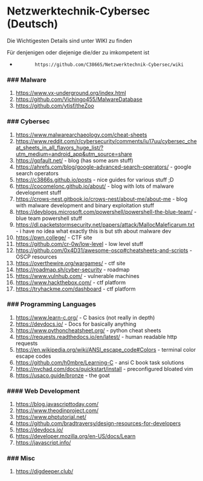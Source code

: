 # Netzwerktechnik-Cybersec (Deutsch)

Die Wichtigesten Details sind unter WIKI zu finden 

Für denjenigen oder diejenige die/der zu imkompetent ist 
-            https://github.com/C3866S/Netzwerktechnik-Cybersec/wiki
     



### ### Malware ####

1. https://www.vx-underground.org/index.html
2. https://github.com/Vichingo455/MalwareDatabase 
3. https://github.com/ytisf/theZoo

### ### Cybersec ###

1. https://www.malwarearchaeology.com/cheat-sheets
1. https://www.reddit.com/r/cybersecurity/comments/iu17uu/cybersec_cheat_sheets_in_all_flavors_huge_list/?utm_medium=android_app&utm_source=share
1. https://gpfault.net/ - blog (has some asm stuff)
1. https://ahrefs.com/blog/google-advanced-search-operators/ - google search operators
1. https://c3866s.github.io/posts -  nice guides for various stuff ;D
1. https://cocomelonc.github.io/about/ - blog with lots of malware development stuff
1. https://crows-nest.gitbook.io/crows-nest/about-me/about-me - blog with malware development and binary exploitation stuff
1. https://devblogs.microsoft.com/powershell/powershell-the-blue-team/ - blue team powershell stuff
1. https://dl.packetstormsecurity.net/papers/attack/MallocMaleficarum.txt - i have no idea what exactly this is but sth about malware dev
1. https://pwn.college/ - CTF site
1. https://github.com/cr-0w/low-level - low level stuff
1. https://github.com/0x4D31/awesome-oscp#cheatsheets-and-scripts - OSCP resources
1. https://overthewire.org/wargames/ - ctf site
1. https://roadmap.sh/cyber-security - roadmap
1. https://www.vulnhub.com/ - vulnerable machines
1. https://www.hackthebox.com/ - ctf platform
1. https://tryhackme.com/dashboard - ctf platform


### ### Programming Languages ###

1. https://www.learn-c.org/ - C basics (not really in depth)
1. https://devdocs.io/ - Docs for basically anything
1. https://www.pythoncheatsheet.org/ - python cheat sheets
1. https://requests.readthedocs.io/en/latest/ - human readable http requests
1. https://en.wikipedia.org/wiki/ANSI_escape_code#Colors - terminal color escape codes
1. https://github.com/h0mbre/Learning-C - ansi C book task solutions
1. https://nvchad.com/docs/quickstart/install - preconfigured bloated vim
1. https://usaco.guide/bronze     -     the goat
### #### Web Development ####

1. https://blog.javascripttoday.com/
1. https://www.theodinproject.com/
1. https://www.phptutorial.net/
1. https://github.com/bradtraversy/design-resources-for-developers
1. https://devdocs.io/
1. https://developer.mozilla.org/en-US/docs/Learn
1. https://javascript.info/

### ### Misc ###
1. https://digdeeper.club/            
            
            
